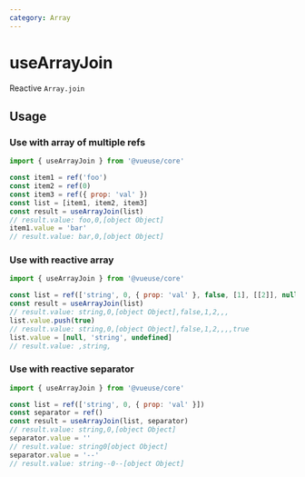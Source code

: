 ```yaml
---
category: Array
---
```


# useArrayJoin

Reactive `Array.join`

## Usage

### Use with array of multiple refs

```js
import { useArrayJoin } from '@vueuse/core'

const item1 = ref('foo')
const item2 = ref(0)
const item3 = ref({ prop: 'val' })
const list = [item1, item2, item3]
const result = useArrayJoin(list)
// result.value: foo,0,[object Object]
item1.value = 'bar'
// result.value: bar,0,[object Object]
```

### Use with reactive array

```js
import { useArrayJoin } from '@vueuse/core'

const list = ref(['string', 0, { prop: 'val' }, false, [1], [[2]], null, undefined, []])
const result = useArrayJoin(list)
// result.value: string,0,[object Object],false,1,2,,,
list.value.push(true)
// result.value: string,0,[object Object],false,1,2,,,,true
list.value = [null, 'string', undefined]
// result.value: ,string,
```

### Use with reactive separator

```js
import { useArrayJoin } from '@vueuse/core'

const list = ref(['string', 0, { prop: 'val' }])
const separator = ref()
const result = useArrayJoin(list, separator)
// result.value: string,0,[object Object]
separator.value = ''
// result.value: string0[object Object]
separator.value = '--'
// result.value: string--0--[object Object]
```
